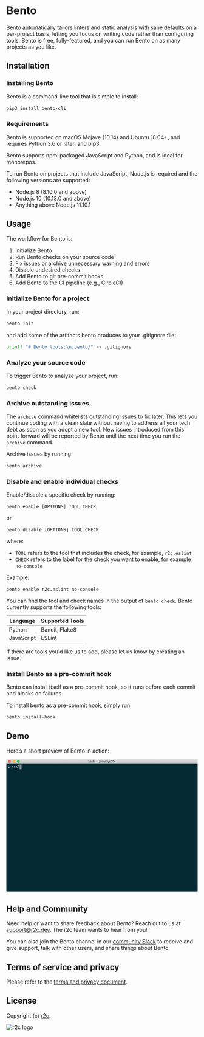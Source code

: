 # Bento
Bento automatically tailors linters and static analysis with sane defaults on a per-project basis, letting you focus on writing code rather than configuring tools. Bento is free, fully-featured, and you can run Bento on as many projects as you like.


## Installation

### Installing Bento
Bento is a command-line tool that is simple to install:

```bash
pip3 install bento-cli
```

### Requirements

Bento is supported on macOS Mojave (10.14) and Ubuntu 18.04+, and requires Python 3.6 or later, and pip3.

Bento supports npm-packaged JavaScript and Python, and is ideal for monorepos.

To run Bento on projects that include JavaScript, Node.js is required and the following versions are supported:

* Node.js 8 (8.10.0 and above)
* Node.js 10 (10.13.0 and above)
* Anything above Node.js 11.10.1



## Usage
The workflow for Bento is:

1. Initialize Bento
2. Run Bento checks on your source code
3. Fix issues or archive unnecessary warning and errors
4. Disable undesired checks
5. Add Bento to git pre-commit hooks
6. Add Bento to the CI pipeline (e.g., CircleCI)

### Initialize Bento for a project:

In your project directory, run:

```bash
bento init
```

and add some of the artifacts bento produces to your .gitignore file:

```bash
printf "# Bento tools:\n.bento/" >> .gitignore
```

### Analyze your source code
To trigger Bento to analyze your project, run:

```bash
bento check
```

### Archive outstanding issues

The `archive` command whitelists outstanding issues to fix later. This lets you continue coding with a clean slate without having to address all your tech debt as soon as you adopt a new tool. New issues introduced from this point forward will be reported by Bento until the next time you run the `archive` command.

Archive issues by running:

```bash
bento archive
```

### Disable and enable individual checks
Enable/disable a specific check by running:

```
bento enable [OPTIONS] TOOL CHECK
```
or
```
bento disable [OPTIONS] TOOL CHECK
```
where:

* `TOOL` refers to the tool that includes the check, for example, `r2c.eslint`
*  `CHECK` refers to the label for the check you want to enable, for example `no-console`

Example: 

```
bento enable r2c.eslint no-console
```
You can find the tool and check names in the output of `bento check`. Bento currently supports the following tools:

| Language   | Supported Tools |
|------------|-----------------|
| Python     | Bandit, Flake8  |
| JavaScript | ESLint          |

If there are tools you'd like us to add, please let us know by creating an issue.

### Install Bento as a pre-commit hook
Bento can install itself as a pre-commit hook, so it runs before each commit and blocks on failures.

To install bento as a pre-commit hook, simply run:
```bash
bento install-hook
```

## Demo
Here’s a short preview of Bento in action:

![Bento demo](bento-demo.gif)

## Help and Community
Need help or want to share feedback about Bento? Reach out to us at [support@r2c.dev](mailto:support@r2c.dev). The r2c team wants to hear from you!

You can also join the Bento channel in our [community Slack](https://join.slack.com/t/r2c-community/shared_invite/enQtNjU0NDYzMjAwODY4LWE3NTg1MGNhYTAwMzk5ZGRhMjQ2MzVhNGJiZjI1ZWQ0NjQ2YWI4ZGY3OGViMGJjNzA4ODQ3MjEzOWExNjZlNTA) to receive and give support, talk with other users, and share things about Bento. 

## Terms of service and privacy
Please refer to the [terms and privacy document](https://github.com/returntocorp/bento/blob/master/PRIVACY.md).

## License
Copyright (c) [r2c](https://r2c.dev ).

![r2c logo](https://r2c.dev/r2c-logo-silhouette.png?gh)
